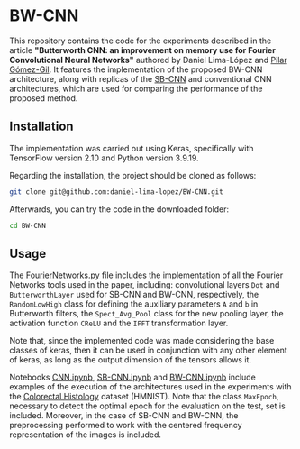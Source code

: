 # BW-CNN
This repository contains the code for the experiments described in the article **"Butterworth CNN: an improvement on memory use for Fourier Convolutional Neural Networks"** authored by Daniel Lima-López and [Pilar Gómez-Gil](https://scholar.google.com/citations?user=M3yVI1oAAAAJ&hl=es). It features the implementation of the proposed BW-CNN architecture, along with replicas of the [SB-CNN](https://www.sciencedirect.com/science/article/abs/pii/S0925231219310148) and conventional CNN architectures, which are used for comparing the performance of the proposed method.


## Installation
The implementation was carried out using Keras, specifically with TensorFlow version 2.10 and Python version 3.9.19.

Regarding the installation, the project should be cloned as follows:
```bash
git clone git@github.com:daniel-lima-lopez/BW-CNN.git
```
Afterwards, you can try the code in the downloaded folder:
```bash
cd BW-CNN
```

## Usage
The [FourierNetworks.py](FourierNetworks.py) file includes the implementation of all the Fourier Networks tools used in the paper, including: convolutional layers `Dot` and `ButterworthLayer` used for SB-CNN and BW-CNN, respectively, the `RandomLowHigh` class for defining the auxiliary parameters `A` and `b` in Butterworth filters, the `Spect_Avg_Pool` class for the new pooling layer, the activation function `CReLU` and the `IFFT` transformation layer.

Note that, since the implemented code was made considering the base classes of keras, then it can be used in conjunction with any other element of keras, as long as the output dimension of the tensors allows it.

Notebooks [CNN.ipynb](CNN.ipynb), [SB-CNN.ipynb](SB-CNN.ipynb) and [BW-CNN.ipynb](BW-CNN.ipynb) include examples of the execution of the architectures used in the experiments with the [Colorectal Histology](https://www.tensorflow.org/datasets/catalog/colorectal_histology) dataset (HMNIST). Note that the class `MaxEpoch`, necessary to detect the optimal epoch for the evaluation on the test, set is included. Moreover, in the case of SB-CNN and BW-CNN, the preprocessing performed to work with the centered frequency representation of the images is included.
